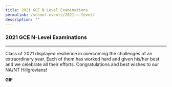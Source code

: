 ```yaml
---
title: 2021 GCE N Level Examinations
permalink: /school-events/2021-n-level/
description: ""
---
```

### **2021 GCE N-Level Examinations**
-----------------------------------------------------------------------------

Class of 2021 displayed resilience in overcoming the challenges of an extraordinary year. Each of them has worked hard and given his/her best and we celebrate all their efforts. Congratulations and best wishes to our NA/NT Hillgrovians!

**GIF**